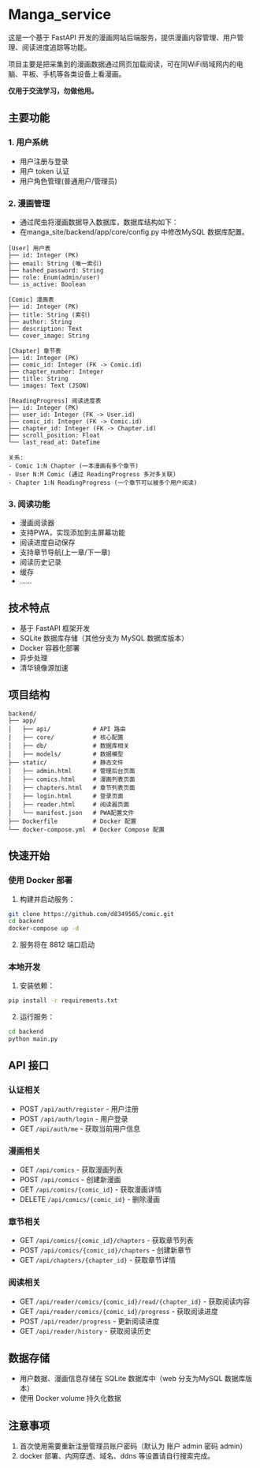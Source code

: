 # Manga_service

这是一个基于 FastAPI 开发的漫画网站后端服务，提供漫画内容管理、用户管理、阅读进度追踪等功能。

项目主要是把采集到的漫画数据通过网页加载阅读，可在同WiFi局域网内的电脑、平板、手机等各类设备上看漫画。

**仅用于交流学习，勿做他用。**

## 主要功能

### 1. 用户系统

- 用户注册与登录
- 用户 token 认证
- 用户角色管理(普通用户/管理员)

### 2. 漫画管理

- 通过爬虫将漫画数据导入数据库，数据库结构如下：
- 在manga_site/backend/app/core/config.py 中修改MySQL 数据库配置。
```
[User] 用户表
├── id: Integer (PK)
├── email: String (唯一索引)
├── hashed_password: String
├── role: Enum(admin/user)
└── is_active: Boolean

[Comic] 漫画表
├── id: Integer (PK)
├── title: String (索引)
├── author: String
├── description: Text
└── cover_image: String

[Chapter] 章节表
├── id: Integer (PK)
├── comic_id: Integer (FK -> Comic.id)
├── chapter_number: Integer
├── title: String
└── images: Text (JSON)

[ReadingProgress] 阅读进度表
├── id: Integer (PK)
├── user_id: Integer (FK -> User.id)
├── comic_id: Integer (FK -> Comic.id)
├── chapter_id: Integer (FK -> Chapter.id)
├── scroll_position: Float
└── last_read_at: DateTime

关系:
- Comic 1:N Chapter (一本漫画有多个章节)
- User N:M Comic (通过 ReadingProgress 多对多关联)
- Chapter 1:N ReadingProgress (一个章节可以被多个用户阅读)
```
### 3. 阅读功能

- 漫画阅读器
- 支持PWA，实现添加到主屏幕功能
- 阅读进度自动保存
- 支持章节导航(上一章/下一章)
- 阅读历史记录
- 缓存
- ......

## 技术特点

- 基于 FastAPI 框架开发
- SQLite 数据库存储（其他分支为 MySQL 数据库版本）
- Docker 容器化部署
- 异步处理
- 清华镜像源加速

## 项目结构

```
backend/
├── app/
│   ├── api/            # API 路由
│   ├── core/           # 核心配置
│   ├── db/             # 数据库相关
│   ├── models/         # 数据模型
├── static/             # 静态文件
│   ├── admin.html      # 管理后台页面
│   ├── comics.html     # 漫画列表页面
│   ├── chapters.html   # 章节列表页面
│   ├── login.html      # 登录页面
│   ├── reader.html     # 阅读器页面
│   └── manifest.json   # PWA配置文件
├── Dockerfile          # Docker 配置
└── docker-compose.yml  # Docker Compose 配置
```

## 快速开始

### 使用 Docker 部署

1. 构建并启动服务：
```bash
git clone https://github.com/d8349565/comic.git
cd backend
docker-compose up -d
```

2. 服务将在 8812 端口启动

### 本地开发

1. 安装依赖：
```bash
pip install -r requirements.txt
```

2. 运行服务：
```bash
cd backend
python main.py
```

## API 接口

### 认证相关
- POST `/api/auth/register` - 用户注册
- POST `/api/auth/login` - 用户登录
- GET `/api/auth/me` - 获取当前用户信息

### 漫画相关
- GET `/api/comics` - 获取漫画列表
- POST `/api/comics` - 创建新漫画
- GET `/api/comics/{comic_id}` - 获取漫画详情
- DELETE `/api/comics/{comic_id}` - 删除漫画

### 章节相关
- GET `/api/comics/{comic_id}/chapters` - 获取章节列表
- POST `/api/comics/{comic_id}/chapters` - 创建新章节
- GET `/api/chapters/{chapter_id}` - 获取章节详情

### 阅读相关
- GET `/api/reader/comics/{comic_id}/read/{chapter_id}` - 获取阅读内容
- GET `/api/reader/comics/{comic_id}/progress` - 获取阅读进度
- POST `/api/reader/progress` - 更新阅读进度
- GET `/api/reader/history` - 获取阅读历史

## 数据存储

- 用户数据、漫画信息存储在 SQLite 数据库中（web 分支为MySQL 数据库版本）
- 使用 Docker volume 持久化数据

## 注意事项

1. 首次使用需要重新注册管理员账户密码（默认为 账户 admin 密码 admin）
1. docker 部署、内网穿透、域名、ddns 等设置请自行搜索完成。
